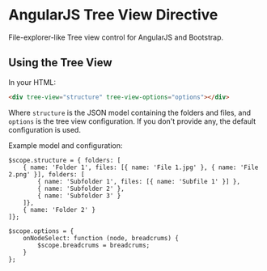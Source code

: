 # AngularJS Tree View Directive

File-explorer-like Tree view control for AngularJS and Bootstrap.

## Using the Tree View

In your HTML:

```HTML
<div tree-view="structure" tree-view-options="options"></div>
```

Where `structure` is the JSON model containing the folders and files, and `options` is the tree view configuration. If you don't provide any, the default configuration is used.

Example model and configuration:

```JS
$scope.structure = { folders: [
    { name: 'Folder 1', files: [{ name: 'File 1.jpg' }, { name: 'File 2.png' }], folders: [
        { name: 'Subfolder 1', files: [{ name: 'Subfile 1' }] },
        { name: 'Subfolder 2' },
        { name: 'Subfolder 3' }
    ]},
    { name: 'Folder 2' }
]};

$scope.options = {
    onNodeSelect: function (node, breadcrums) {
        $scope.breadcrums = breadcrums;
    }
};
```